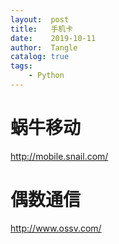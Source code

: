 ```yaml
---
layout:  post
title:   手机卡
date:    2019-10-11
author:  Tangle
catalog: true
tags:
    - Python
---
```


# 蜗牛移动

<http://mobile.snail.com/>

# 偶数通信

<http://www.ossv.com/>
